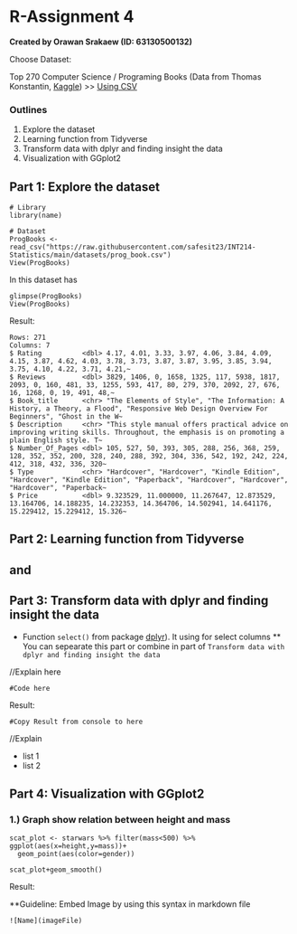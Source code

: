 # R-Assignment 4

**Created by Orawan Srakaew (ID: 63130500132)**

Choose Dataset:

Top 270 Computer Science / Programing Books (Data from Thomas Konstantin, [Kaggle](https://www.kaggle.com/thomaskonstantin/top-270-rated-computer-science-programing-books)) >> [Using CSV](https://raw.githubusercontent.com/safesit23/INT214-Statistics/main/datasets/prog_book.csv)

### Outlines
1. Explore the dataset
2. Learning function from Tidyverse
3. Transform data with dplyr and finding insight the data
4. Visualization with GGplot2


## Part 1: Explore the dataset

```
# Library
library(name)

# Dataset
ProgBooks <- read_csv("https://raw.githubusercontent.com/safesit23/INT214-Statistics/main/datasets/prog_book.csv")
View(ProgBooks)
```

In this dataset has 

```
glimpse(ProgBooks)
View(ProgBooks)
```
Result:

```
Rows: 271
Columns: 7
$ Rating          <dbl> 4.17, 4.01, 3.33, 3.97, 4.06, 3.84, 4.09, 4.15, 3.87, 4.62, 4.03, 3.78, 3.73, 3.87, 3.87, 3.95, 3.85, 3.94, 3.75, 4.10, 4.22, 3.71, 4.21,~
$ Reviews         <dbl> 3829, 1406, 0, 1658, 1325, 117, 5938, 1817, 2093, 0, 160, 481, 33, 1255, 593, 417, 80, 279, 370, 2092, 27, 676, 16, 1268, 0, 19, 491, 48,~
$ Book_title      <chr> "The Elements of Style", "The Information: A History, a Theory, a Flood", "Responsive Web Design Overview For Beginners", "Ghost in the W~
$ Description     <chr> "This style manual offers practical advice on improving writing skills. Throughout, the emphasis is on promoting a plain English style. T~
$ Number_Of_Pages <dbl> 105, 527, 50, 393, 305, 288, 256, 368, 259, 128, 352, 352, 200, 328, 240, 288, 392, 304, 336, 542, 192, 242, 224, 412, 318, 432, 336, 320~
$ Type            <chr> "Hardcover", "Hardcover", "Kindle Edition", "Hardcover", "Kindle Edition", "Paperback", "Hardcover", "Hardcover", "Hardcover", "Paperback~
$ Price           <dbl> 9.323529, 11.000000, 11.267647, 12.873529, 13.164706, 14.188235, 14.232353, 14.364706, 14.502941, 14.641176, 15.229412, 15.229412, 15.326~
```

## Part 2: Learning function from Tidyverse
## and
## Part 3: Transform data with dplyr and finding insight the data
- Function `select()` from package [dplyr](https://dplyr.tidyverse.org/articles/dplyr.html#select-columns-with-select)). It using for select columns
** You can sepearate this part or combine in part of `Transform data with dplyr and finding insight the data`



//Explain here

```
#Code here
```

Result:

```
#Copy Result from console to here
```
//Explain

- list 1
- list 2

## Part 4: Visualization with GGplot2
### 1.) Graph show relation between height and mass
```
scat_plot <- starwars %>% filter(mass<500) %>% ggplot(aes(x=height,y=mass))+
  geom_point(aes(color=gender))

scat_plot+geom_smooth()
```
Result:



**Guideline:
Embed Image by using this syntax in markdown file
````
![Name](imageFile)
````
